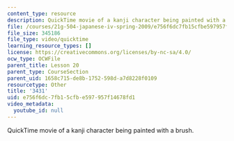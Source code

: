 ```yaml
---
content_type: resource
description: QuickTime movie of a kanji character being painted with a brush.
file: /courses/21g-504-japanese-iv-spring-2009/e756f6dc7fb15cfbe597957f14678fd1_3431.mov
file_size: 345186
file_type: video/quicktime
learning_resource_types: []
license: https://creativecommons.org/licenses/by-nc-sa/4.0/
ocw_type: OCWFile
parent_title: Lesson 20
parent_type: CourseSection
parent_uid: 1658c715-de8b-1752-598d-a7d8228f0109
resourcetype: Other
title: '3431'
uid: e756f6dc-7fb1-5cfb-e597-957f14678fd1
video_metadata:
  youtube_id: null
---
```

QuickTime movie of a kanji character being painted with a brush.